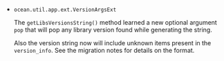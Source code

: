 * `ocean.util.app.ext.VersionArgsExt`

  The `getLibsVersionsString()` method learned a new optional argument `pop`
  that will pop any library version found while generating the string.

  Also the version string now will include unknown items present in the
  `version_info`. See the migration notes for details on the format.
